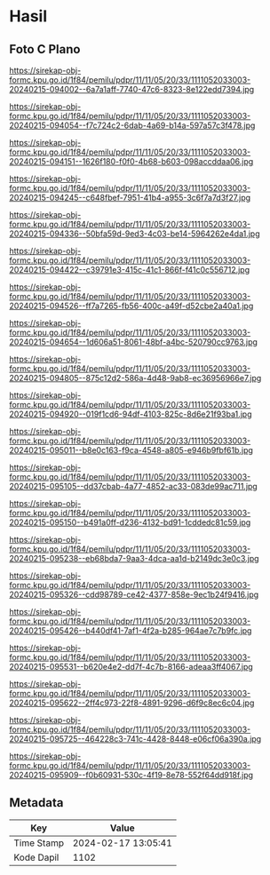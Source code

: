 # Hasil

## Foto C Plano

https://sirekap-obj-formc.kpu.go.id/1f84/pemilu/pdpr/11/11/05/20/33/1111052033003-20240215-094002--6a7a1aff-7740-47c6-8323-8e122edd7394.jpg

https://sirekap-obj-formc.kpu.go.id/1f84/pemilu/pdpr/11/11/05/20/33/1111052033003-20240215-094054--f7c724c2-6dab-4a69-b14a-597a57c3f478.jpg

https://sirekap-obj-formc.kpu.go.id/1f84/pemilu/pdpr/11/11/05/20/33/1111052033003-20240215-094151--1626f180-f0f0-4b68-b603-098accddaa06.jpg

https://sirekap-obj-formc.kpu.go.id/1f84/pemilu/pdpr/11/11/05/20/33/1111052033003-20240215-094245--c648fbef-7951-41b4-a955-3c6f7a7d3f27.jpg

https://sirekap-obj-formc.kpu.go.id/1f84/pemilu/pdpr/11/11/05/20/33/1111052033003-20240215-094336--50bfa59d-9ed3-4c03-be14-5964262e4da1.jpg

https://sirekap-obj-formc.kpu.go.id/1f84/pemilu/pdpr/11/11/05/20/33/1111052033003-20240215-094422--c39791e3-415c-41c1-866f-f41c0c556712.jpg

https://sirekap-obj-formc.kpu.go.id/1f84/pemilu/pdpr/11/11/05/20/33/1111052033003-20240215-094526--ff7a7265-fb56-400c-a49f-d52cbe2a40a1.jpg

https://sirekap-obj-formc.kpu.go.id/1f84/pemilu/pdpr/11/11/05/20/33/1111052033003-20240215-094654--1d606a51-8061-48bf-a4bc-520790cc9763.jpg

https://sirekap-obj-formc.kpu.go.id/1f84/pemilu/pdpr/11/11/05/20/33/1111052033003-20240215-094805--875c12d2-586a-4d48-9ab8-ec36956966e7.jpg

https://sirekap-obj-formc.kpu.go.id/1f84/pemilu/pdpr/11/11/05/20/33/1111052033003-20240215-094920--019f1cd6-94df-4103-825c-8d6e21f93ba1.jpg

https://sirekap-obj-formc.kpu.go.id/1f84/pemilu/pdpr/11/11/05/20/33/1111052033003-20240215-095011--b8e0c163-f9ca-4548-a805-e946b9fbf61b.jpg

https://sirekap-obj-formc.kpu.go.id/1f84/pemilu/pdpr/11/11/05/20/33/1111052033003-20240215-095105--dd37cbab-4a77-4852-ac33-083de99ac711.jpg

https://sirekap-obj-formc.kpu.go.id/1f84/pemilu/pdpr/11/11/05/20/33/1111052033003-20240215-095150--b491a0ff-d236-4132-bd91-1cddedc81c59.jpg

https://sirekap-obj-formc.kpu.go.id/1f84/pemilu/pdpr/11/11/05/20/33/1111052033003-20240215-095238--eb68bda7-9aa3-4dca-aa1d-b2149dc3e0c3.jpg

https://sirekap-obj-formc.kpu.go.id/1f84/pemilu/pdpr/11/11/05/20/33/1111052033003-20240215-095326--cdd98789-ce42-4377-858e-9ec1b24f9416.jpg

https://sirekap-obj-formc.kpu.go.id/1f84/pemilu/pdpr/11/11/05/20/33/1111052033003-20240215-095426--b440df41-7af1-4f2a-b285-964ae7c7b9fc.jpg

https://sirekap-obj-formc.kpu.go.id/1f84/pemilu/pdpr/11/11/05/20/33/1111052033003-20240215-095531--b620e4e2-dd7f-4c7b-8166-adeaa3ff4067.jpg

https://sirekap-obj-formc.kpu.go.id/1f84/pemilu/pdpr/11/11/05/20/33/1111052033003-20240215-095622--2ff4c973-22f8-4891-9296-d6f9c8ec6c04.jpg

https://sirekap-obj-formc.kpu.go.id/1f84/pemilu/pdpr/11/11/05/20/33/1111052033003-20240215-095725--464228c3-741c-4428-8448-e06cf06a390a.jpg

https://sirekap-obj-formc.kpu.go.id/1f84/pemilu/pdpr/11/11/05/20/33/1111052033003-20240215-095909--f0b60931-530c-4f19-8e78-552f64dd918f.jpg


## Metadata

| Key        | Value               |
| ---------- | ------------------- |
| Time Stamp | 2024-02-17 13:05:41 |
| Kode Dapil | 1102                |



